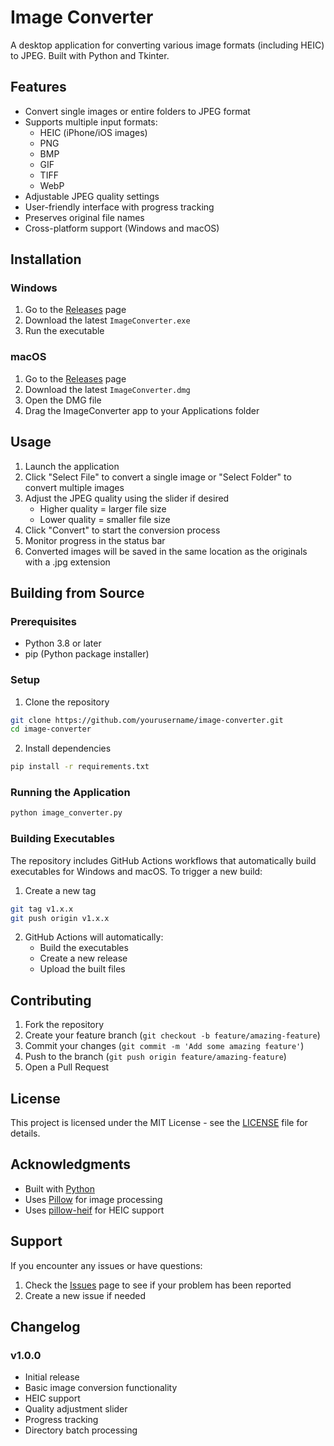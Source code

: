 # Image Converter

A desktop application for converting various image formats (including HEIC) to JPEG. Built with Python and Tkinter.


## Features

- Convert single images or entire folders to JPEG format
- Supports multiple input formats:
  - HEIC (iPhone/iOS images)
  - PNG
  - BMP
  - GIF
  - TIFF
  - WebP
- Adjustable JPEG quality settings
- User-friendly interface with progress tracking
- Preserves original file names
- Cross-platform support (Windows and macOS)

## Installation

### Windows
1. Go to the [Releases](../../releases) page
2. Download the latest `ImageConverter.exe`
3. Run the executable

### macOS
1. Go to the [Releases](../../releases) page
2. Download the latest `ImageConverter.dmg`
3. Open the DMG file
4. Drag the ImageConverter app to your Applications folder

## Usage

1. Launch the application
2. Click "Select File" to convert a single image or "Select Folder" to convert multiple images
3. Adjust the JPEG quality using the slider if desired
   - Higher quality = larger file size
   - Lower quality = smaller file size
4. Click "Convert" to start the conversion process
5. Monitor progress in the status bar
6. Converted images will be saved in the same location as the originals with a .jpg extension

## Building from Source

### Prerequisites
- Python 3.8 or later
- pip (Python package installer)

### Setup
1. Clone the repository
```bash
git clone https://github.com/yourusername/image-converter.git
cd image-converter
```

2. Install dependencies
```bash
pip install -r requirements.txt
```

### Running the Application
```bash
python image_converter.py
```

### Building Executables
The repository includes GitHub Actions workflows that automatically build executables for Windows and macOS. To trigger a new build:

1. Create a new tag
```bash
git tag v1.x.x
git push origin v1.x.x
```

2. GitHub Actions will automatically:
   - Build the executables
   - Create a new release
   - Upload the built files

## Contributing

1. Fork the repository
2. Create your feature branch (`git checkout -b feature/amazing-feature`)
3. Commit your changes (`git commit -m 'Add some amazing feature'`)
4. Push to the branch (`git push origin feature/amazing-feature`)
5. Open a Pull Request

## License

This project is licensed under the MIT License - see the [LICENSE](LICENSE) file for details.

## Acknowledgments

- Built with [Python](https://python.org)
- Uses [Pillow](https://python-pillow.org/) for image processing
- Uses [pillow-heif](https://github.com/bigcat88/pillow_heif) for HEIC support

## Support

If you encounter any issues or have questions:
1. Check the [Issues](../../issues) page to see if your problem has been reported
2. Create a new issue if needed

## Changelog

### v1.0.0
- Initial release
- Basic image conversion functionality
- HEIC support
- Quality adjustment slider
- Progress tracking
- Directory batch processing